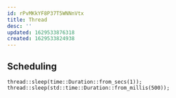 ```yaml
---
id: rPvMKkYF8P37T5WNNnVtx
title: Thread
desc: ''
updated: 1629533876318
created: 1629533824938
---
```


## Scheduling

    thread::sleep(time::Duration::from_secs(1));
    thread::sleep(std::time::Duration::from_millis(500));
